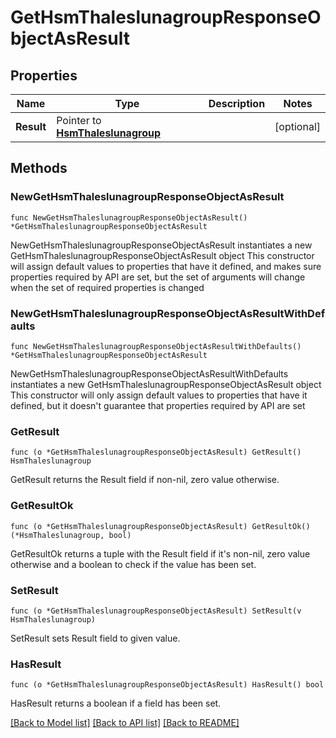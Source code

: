 # GetHsmThaleslunagroupResponseObjectAsResult

## Properties

Name | Type | Description | Notes
------------ | ------------- | ------------- | -------------
**Result** | Pointer to [**HsmThaleslunagroup**](HsmThaleslunagroup.md) |  | [optional] 

## Methods

### NewGetHsmThaleslunagroupResponseObjectAsResult

`func NewGetHsmThaleslunagroupResponseObjectAsResult() *GetHsmThaleslunagroupResponseObjectAsResult`

NewGetHsmThaleslunagroupResponseObjectAsResult instantiates a new GetHsmThaleslunagroupResponseObjectAsResult object
This constructor will assign default values to properties that have it defined,
and makes sure properties required by API are set, but the set of arguments
will change when the set of required properties is changed

### NewGetHsmThaleslunagroupResponseObjectAsResultWithDefaults

`func NewGetHsmThaleslunagroupResponseObjectAsResultWithDefaults() *GetHsmThaleslunagroupResponseObjectAsResult`

NewGetHsmThaleslunagroupResponseObjectAsResultWithDefaults instantiates a new GetHsmThaleslunagroupResponseObjectAsResult object
This constructor will only assign default values to properties that have it defined,
but it doesn't guarantee that properties required by API are set

### GetResult

`func (o *GetHsmThaleslunagroupResponseObjectAsResult) GetResult() HsmThaleslunagroup`

GetResult returns the Result field if non-nil, zero value otherwise.

### GetResultOk

`func (o *GetHsmThaleslunagroupResponseObjectAsResult) GetResultOk() (*HsmThaleslunagroup, bool)`

GetResultOk returns a tuple with the Result field if it's non-nil, zero value otherwise
and a boolean to check if the value has been set.

### SetResult

`func (o *GetHsmThaleslunagroupResponseObjectAsResult) SetResult(v HsmThaleslunagroup)`

SetResult sets Result field to given value.

### HasResult

`func (o *GetHsmThaleslunagroupResponseObjectAsResult) HasResult() bool`

HasResult returns a boolean if a field has been set.


[[Back to Model list]](../README.md#documentation-for-models) [[Back to API list]](../README.md#documentation-for-api-endpoints) [[Back to README]](../README.md)



